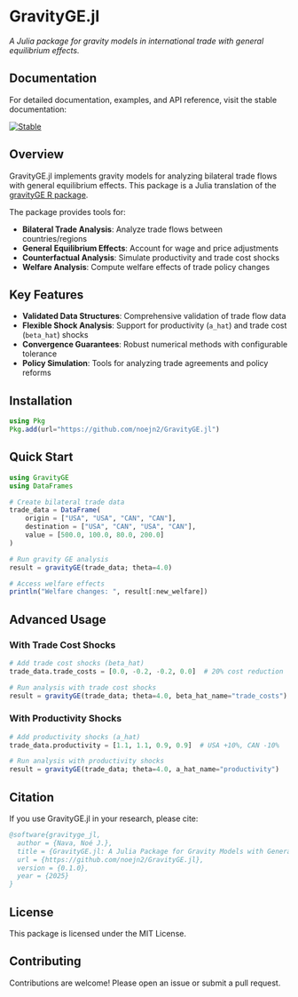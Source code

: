 # GravityGE.jl

*A Julia package for gravity models in international trade with general equilibrium effects.*


## Documentation

For detailed documentation, examples, and API reference, visit the stable documentation:

[![Stable](https://img.shields.io/badge/docs-stable-blue.svg)](https://noejnava.github.io/GravityGE.jl/)




## Overview

GravityGE.jl implements gravity models for analyzing bilateral trade flows with general equilibrium effects. This package is a Julia translation of the [gravityGE R package](https://cran.r-project.org/package=gravityGE).

The package provides tools for:

- **Bilateral Trade Analysis**: Analyze trade flows between countries/regions
- **General Equilibrium Effects**: Account for wage and price adjustments
- **Counterfactual Analysis**: Simulate productivity and trade cost shocks
- **Welfare Analysis**: Compute welfare effects of trade policy changes

## Key Features

- **Validated Data Structures**: Comprehensive validation of trade flow data
- **Flexible Shock Analysis**: Support for productivity (`a_hat`) and trade cost (`beta_hat`) shocks
- **Convergence Guarantees**: Robust numerical methods with configurable tolerance
- **Policy Simulation**: Tools for analyzing trade agreements and policy reforms

## Installation

```julia
using Pkg
Pkg.add(url="https://github.com/noejn2/GravityGE.jl")
```

## Quick Start

```julia
using GravityGE
using DataFrames

# Create bilateral trade data
trade_data = DataFrame(
    origin = ["USA", "USA", "CAN", "CAN"],
    destination = ["USA", "CAN", "USA", "CAN"],
    value = [500.0, 100.0, 80.0, 200.0]
)

# Run gravity GE analysis
result = gravityGE(trade_data; theta=4.0)

# Access welfare effects
println("Welfare changes: ", result[:new_welfare])
```

## Advanced Usage

### With Trade Cost Shocks

```julia
# Add trade cost shocks (beta_hat)
trade_data.trade_costs = [0.0, -0.2, -0.2, 0.0]  # 20% cost reduction

# Run analysis with trade cost shocks
result = gravityGE(trade_data; theta=4.0, beta_hat_name="trade_costs")
```

### With Productivity Shocks

```julia
# Add productivity shocks (a_hat)
trade_data.productivity = [1.1, 1.1, 0.9, 0.9]  # USA +10%, CAN -10%

# Run analysis with productivity shocks
result = gravityGE(trade_data; theta=4.0, a_hat_name="productivity")
```


## Citation

If you use GravityGE.jl in your research, please cite:

```bibtex
@software{gravityge_jl,
  author = {Nava, Noé J.},
  title = {GravityGE.jl: A Julia Package for Gravity Models with General Equilibrium Effects},
  url = {https://github.com/noejn2/GravityGE.jl},
  version = {0.1.0},
  year = {2025}
}
```

## License

This package is licensed under the MIT License.

## Contributing

Contributions are welcome! Please open an issue or submit a pull request.

